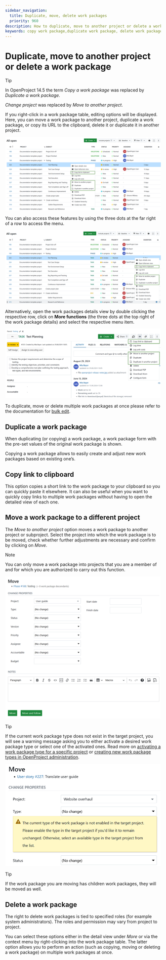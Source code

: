 ```yaml
---
sidebar_navigation:
  title: Duplicate, move, delete work packages
  priority: 960
description: How to duplicate, move to another project or delete a work package.
keywords: copy work package,duplicate work package, delete work package, move work package
---
```


# Duplicate, move to another project or delete a work package

> [!TIP] 
>
> In OpenProject 14.5 the term *Copy a work package* was replaced by *Duplicate a work package*.
>
> *Change project* was replaced by *Move to another project*.

If you right-click in a work package table, editing options will be displayed. Here, you can move a work package to another project, duplicate a work package, or copy its URL to the clipboard, delete it or duplicate it in another project.

![Work package editing options in a work package table view in OpenProject](openproject_user_guide_copy_move_delete_wptableview.png)

You can also access these features by using the three dots at the far right of a row to access the menu.

![OpenProject copy move delete work package](openproject_user_guide_copy_move_delete_threedotsmenu.png)

Alternatively, open the work packages details view by double clicking the respective row, click on **More functions** (the three dots at the top right of the work package details) and select the respective menu item.

![User guide copy change project delete](openproject_user_guide_copy_move_delete_detailed_view.png)

To duplicate, move or delete multiple work packages at once please refer to the documentation for [bulk edit](../edit-work-package/#bulk-edit-work-packages).

## Duplicate a work package

When duplicating (or copying) a work package, a work package form with the pre-set values of the original work package is shown.

Copying a work package allows to easily create and adjust new work packages based on existing one’s.

## Copy link to clipboard

This option copies a short link to the work package to your clipboard  so you can quickly paste it elsewhere. It can also be useful when you  want to quickly copy links to multiple work packages without having to  open the detailed view of each one.

## Move a work package to a different project

The *Move to another project* option moves a work package to another project or subproject. Select the project into which the work package is to be moved, check whether further adjustments are necessary and confirm by clicking on *Move*.

> [!NOTE]
> You can only move a work package into projects that you are a member of and for which you are authorized to carry out this function.

![change project of work package](change-project-of-work-package.png)

> [!TIP]
> If the current work package type does not exist in the target project, you will see a warning message asking you to either activate a desired work package type or select one of the activated ones. Read more on [activating a work package type for a specific project](../../projects/project-settings/work-package-types/) or [creating new work package types in OpenProject administration](../../../system-admin-guide/manage-work-packages/work-package-types/).

![Move work package to a different project in OpenProject](openproject_user_guide_copy_move_delete_warning_message_missing_wp_type.png)

> [!TIP]
>
> If the work package you are moving has children work packages, they will be moved as well.

## Delete a work package

The right to delete work packages is tied to specified roles (for example system administrators). The roles and permission may vary from project to project.

You can select these options either in the detail view under *More* or via the context menu by right-clicking into the work package table. The latter option allows you to perform an action (such as copying, moving or deleting a work package) on multiple work packages at once.
